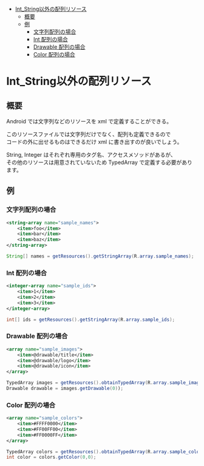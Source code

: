 - [Int\_String以外の配列リソース](#int_string以外の配列リソース)
  - [概要](#概要)
  - [例](#例)
    - [文字列配列の場合](#文字列配列の場合)
    - [Int 配列の場合](#int-配列の場合)
    - [Drawable 配列の場合](#drawable-配列の場合)
    - [Color 配列の場合](#color-配列の場合)


# Int_String以外の配列リソース

## 概要

Android では文字列などのリソースを xml で定義することができる。

このリソースファイルでは文字列だけでなく、配列も定義できるので  
コードの外に出せるものはできるだけ xml に書き出すのが良いでしょう。

String, Integer はそれぞれ専用のタグ名、アクセスメソッドがあるが、  
その他のリソースは用意されていないため TypedArray で定義する必要があります。


## 例

### 文字列配列の場合

```xml
<string-array name="sample_names">
	<item>foo</item>
	<item>bar</item>
	<item>baz</item>
</string-array>
```

```java
String[] names = getResources().getStringArray(R.array.sample_names);
```


### Int 配列の場合


```xml
<integer-array name="sample_ids">
	<item>1</item>
	<item>2</item>
	<item>3</item>
</integer-array>
```

```java
int[] ids = getResources().getStringArray(R.array.sample_ids);
```


### Drawable 配列の場合

```xml
<array name="sample_images">
	<item>@drawable/title</item>
	<item>@drawable/logo</item>
	<item>@drawable/icon</item>
</array>
```

```java
TypedArray images = getResources().obtainTypedArray(R.array.sample_images);
Drawable drawable = images.getDrawable(0));
```


### Color 配列の場合

```xml
<array name="sample_colors">
	<item>#FFFF0000</item>
	<item>#FF00FF00</item>
	<item>#FF0000FF</item>
</array>
```

```java
TypedArray colors = getResources().obtainTypedArray(R.array.sample_colors);
int color = colors.getColor(0,0);
```


